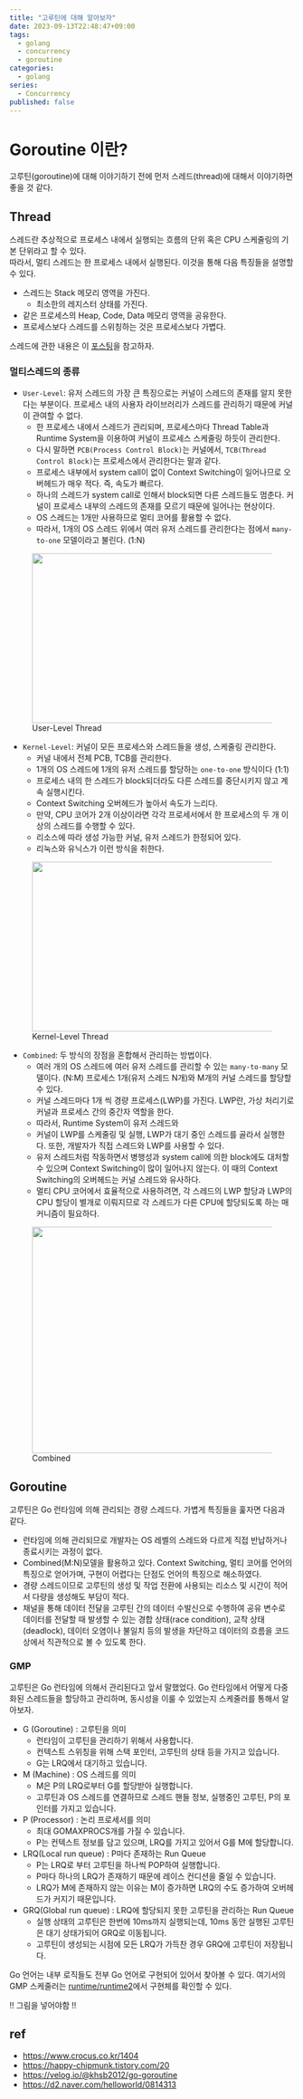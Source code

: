 ```yaml
---
title: "고루틴에 대해 알아보자"
date: 2023-09-13T22:48:47+09:00
tags:
  - golang
  - concurrency
  - goroutine
categories:
  - golang
series:
  - Concurrency
published: false
---
```


# Goroutine 이란?

고루틴(goroutine)에 대해 이야기하기 전에 먼저 스레드(thread)에 대해서 이야기하면 좋을 것 같다.

## Thread

스레드란 추상적으로 프로세스 내에서 실행되는 흐름의 단위 혹은 CPU 스케줄링의 기본 단위라고 할 수 있다.  
따라서, 멀티 스레드는 한 프로세스 내에서 실행된다. 이것을 통해 다음 특징들을 설명할 수 있다.

- 스레드는 Stack 메모리 영역을 가진다.
  - 최소한의 레지스터 상태를 가진다.
- 같은 프로세스의 Heap, Code, Data 메모리 영역을 공유한다.
- 프로세스보다 스레드를 스위칭하는 것은 프로세스보다 가볍다.

스레드에 관한 내용은 이 [포스팅](https://20h.dev/post/linux/thread/)을 참고하자.

### 멀티스레드의 종류

- `User-Level`: 유저 스레드의 가장 큰 특징으로는 커널이 스레드의 존재를 알지 못한다는 부분이다. 프로세스 내의 사용자 라이브러리가 스레드를 관리하기 때문에 커널이 관여할 수 없다.
  - 한 프로세스 내에서 스레드가 관리되며, 프로세스마다 Thread Table과 Runtime System을 이용하여 커널이 프로세스 스케줄링 하듯이 관리한다.
  - 다시 말하면 `PCB(Process Control Block)`는 커널에서, `TCB(Thread Control Block)`는 프로세스에서 관리한다는 말과 같다.
  - 프로세스 내부에서 system call이 없이 Context Switching이 일어나므로 오버헤드가 매우 적다. 즉, 속도가 빠르다.
  - 하나의 스레드가 system call로 인해서 block되면 다른 스레드들도 멈춘다. 커널이 프로세스 내부의 스레드의 존재를 모르기 때문에 일어나는 현상이다.
  - OS 스레드는 1개만 사용하므로 멀티 코어를 활용할 수 없다.
  - 따라서, 1개의 OS 스레드 위에서 여러 유저 스레드를 관리한다는 점에서 `many-to-one` 모델이라고 불린다. (1:N)

<figure>
  <img src="https://github.com/lee20h/blog/assets/59367782/e2d2aac0-ecb7-4d5f-b550-411babe54de2" width="700" height="300"/>
  <figcaption>
    User-Level Thread
  </figcaption>
</figure>

- `Kernel-Level`: 커널이 모든 프로세스와 스레드들을 생성, 스케줄링 관리한다.
  - 커널 내에서 전체 PCB, TCB를 관리한다. 
  - 1개의 OS 스레드에 1개의 유저 스레드를 할당하는 `one-to-one` 방식이다 (1:1)
  - 프로세스 내의 한 스레드가 block되더라도 다른 스레드를 중단시키지 않고 계속 실행시킨다.
  - Context Switching 오버헤드가 높아서 속도가 느리다.
  - 만약, CPU 코어가 2개 이상이라면 각각 프로세서에서 한 프로세스의 두 개 이상의 스레드를 수행할 수 있다.
  - 리소스에 따라 생성 가능한 커널, 유저 스레드가 한정되어 있다.
  - 리눅스와 유닉스가 이런 방식을 취한다.

<figure>
  <img src="https://github.com/lee20h/blog/assets/59367782/6c302942-0fa7-40a3-9b57-841c7073cf46" width="600" height="300"/>
  <figcaption>
    Kernel-Level Thread
  </figcaption>
</figure>

- `Combined`: 두 방식의 장점을 혼합해서 관리하는 방법이다.
  - 여러 개의 OS 스레드에 여러 유저 스레드를 관리할 수 있는 `many-to-many` 모델이다. (N:M) 프로세스 1개(유저 스레드 N개)와 M개의 커널 스레드를 할당할 수 있다.
  - 커널 스레드마다 1개 씩 경량 프로세스(LWP)를 가진다. LWP란, 가상 처리기로 커널과 프로세스 간의 중간자 역할을 한다.
  - 따라서, Runtime System이 유저 스레드와 
  - 커널이 LWP를 스케줄링 및 실행, LWP가 대기 중인 스레드를 골라서 실행한다. 또한, 개발자가 직접 스레드와 LWP를 사용할 수 있다.
  - 유저 스레드처럼 작동하면서 병행성과 system call에 의한 block에도 대처할 수 있으며 Context Switching이 많이 일어나지 않는다. 이 때의 Context Switching의 오버헤드는 커널 스레드와 유사하다.
  - 멀티 CPU 코어에서 효율적으로 사용하려면, 각 스레드의 LWP 할당과 LWP의 CPU 할당이 별개로 이뤄지므로 각 스레드가 다른 CPU에 할당되도록 하는 매커니즘이 필요하다.

<figure>
  <img src="https://github.com/lee20h/blog/assets/59367782/a13a7b80-dc46-49a5-98c8-568387148a42" width="700" height="400"/>
  <figcaption>
    Combined
  </figcaption>
</figure>

## Goroutine

고루틴은 Go 런타임에 의해 관리되는 경량 스레드다. 가볍게 특징들을 훑자면 다음과 같다.
- 런타임에 의해 관리되므로 개발자는 OS 레벨의 스레드와 다르게 직접 반납하거나 종료시키는 과정이 없다.
- Combined(M:N)모델을 활용하고 있다. Context Switching, 멀티 코어를 언어의 특징으로 얻어가며, 구현이 어렵다는 단점도 언어의 특징으로 해소하였다.
- 경량 스레드이므로 고루틴의 생성 및 작업 전환에 사용되는 리소스 및 시간이 적어서 다량을 생성해도 부담이 적다.
- 채널을 통해 데이터 전달을 고루틴 간의 데이터 수발신으로 수행하여 공유 변수로 데이터를 전달할 때 발생할 수 있는 경합 상태(race condition), 교착 상태(deadlock), 데이터 오염이나 불일치 등의 발생을 차단하고 데이터의 흐름을 코드 상에서 직관적으로 볼 수 있도록 한다.
  
### GMP

고루틴은 Go 런타임에 의해서 관리된다고 앞서 말했었다. Go 런타임에서 어떻게 다중화된 스레드들을 할당하고 관리하며, 동시성을 이룰 수 있었는지 스케줄러를 통해서 알아보자.  
- G (Goroutine) : 고루틴을 의미
  - 런타임이 고루틴을 관리하기 위해서 사용합니다.
  - 컨텍스트 스위칭을 위해 스택 포인터, 고루틴의 상태 등을 가지고 있습니다.
  - G는 LRQ에서 대기하고 있습니다.
- M (Machine) : OS 스레드를 의미
  - M은 P의 LRQ로부터 G를 할당받아 실행합니다.
  - 고루틴과 OS 스레드를 연결하므로 스레드 핸들 정보, 실행중인 고루틴, P의 포인터를 가지고 있습니다.
- P (Processor) : 논리 프로세서를 의미
  - 최대 GOMAXPROCS개를 가질 수 있습니다.
  - P는 컨텍스트 정보를 담고 있으며, LRQ를 가지고 있어서 G를 M에 할당합니다.
- LRQ(Local run queue) : P마다 존재하는 Run Queue
  - P는 LRQ로 부터 고루틴을 하나씩 POP하여 실행합니다.
  - P마다 하나의 LRQ가 존재하기 때문에 레이스 컨디션을 줄일 수 있습니다.
  - LRQ가 M에 존재하지 않는 이유는 M이 증가하면 LRQ의 수도 증가하여 오버헤드가 커지기 때문입니다.
- GRQ(Global run queue) : LRQ에 할당되지 못한 고루틴을 관리하는 Run Queue
  - 실행 상태의 고루틴은 한번에 10ms까지 실행되는데, 10ms 동안 실행된 고루틴은 대기 상태가되어 GRQ로 이동됩니다.
  - 고루틴이 생성되는 시점에 모든 LRQ가 가득찬 경우 GRQ에 고루틴이 저장됩니다.

Go 언어는 내부 로직들도 전부 Go 언어로 구현되어 있어서 찾아볼 수 있다. 여기서의 GMP 스케줄러는 [runtime/runtime2](https://github.com/golang/go/blob/master/src/runtime/runtime2.go)에서 구현체를 확인할 수 있다.

!! 그림을 넣어야함 !!



## ref

- https://www.crocus.co.kr/1404
- https://happy-chipmunk.tistory.com/20
- https://velog.io/@khsb2012/go-goroutine
- https://d2.naver.com/helloworld/0814313
